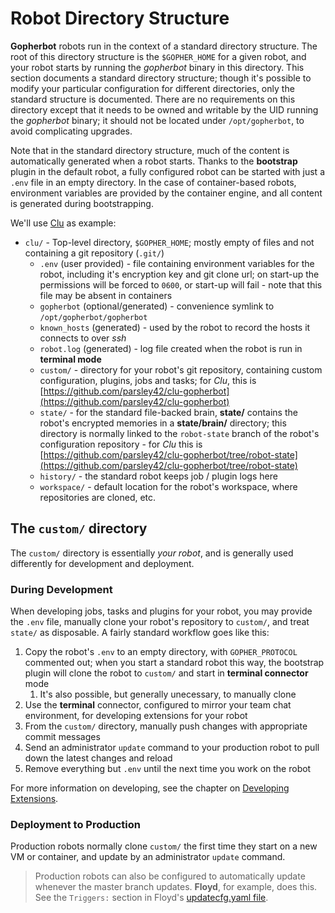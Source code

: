 # Robot Directory Structure

**Gopherbot** robots run in the context of a standard directory structure. The root of this directory structure is the `$GOPHER_HOME` for a given robot, and your robot starts by running the *gopherbot* binary in this directory. This section documents a standard directory structure; though it's possible to modify your particular configuration for different directories, only the standard structure is documented. There are no requirements on this directory except that it needs to be owned and writable by the UID running the *gopherbot* binary; it should not be located under `/opt/gopherbot`, to avoid complicating upgrades.

Note that in the standard directory structure, much of the content is automatically generated when a robot starts. Thanks to the **bootstrap** plugin in the default robot, a fully configured robot can be started with just a `.env` file in an empty directory. In the case of container-based robots, environment variables are provided by the container engine, and all content is generated during bootstrapping.

We'll use [Clu](https://github.com/parsley42/clu-gopherbot) as example:

* `clu/` - Top-level directory, `$GOPHER_HOME`; mostly empty of files and not containing a git repository (`.git/`)
    * `.env` (user provided) - file containing environment variables for the robot, including it's encryption key and git clone url; on start-up the permissions will be forced to `0600`, or start-up will fail - note that this file may be absent in containers
    * `gopherbot` (optional/generated) - convenience symlink to `/opt/gopherbot/gopherbot`
    * `known_hosts` (generated) - used by the robot to record the hosts it connects to over *ssh*
    * `robot.log` (generated) - log file created when the robot is run in **terminal mode**
    * `custom/` - directory for your robot's git repository, containing custom configuration, plugins, jobs and tasks; for *Clu*, this is [https://github.com/parsley42/clu-gopherbot](https://github.com/parsley42/clu-gopherbot)
    * `state/` - for the standard file-backed brain, **state/** contains the robot's encrypted memories in a **state/brain/** directory; this directory is normally linked to the `robot-state` branch of the robot's configuration repository - for *Clu* this is [https://github.com/parsley42/clu-gopherbot/tree/robot-state](https://github.com/parsley42/clu-gopherbot/tree/robot-state)
    * `history/` - the standard robot keeps job / plugin logs here
    * `workspace/` - default location for the robot's workspace, where repositories are cloned, etc.

## The `custom/` directory

The `custom/` directory is essentially *your robot*, and is generally used differently for development and deployment.

### During Development

When developing jobs, tasks and plugins for your robot, you may provide the `.env` file, manually clone your robot's repository to `custom/`, and treat `state/` as disposable. A fairly standard workflow goes like this:
1. Copy the robot's `.env` to an empty directory, with `GOPHER_PROTOCOL` commented out; when you start a standard robot this way, the bootstrap plugin will clone the robot to `custom/` and start in **terminal connector** mode
   1. It's also possible, but generally unecessary, to manually clone
1. Use the **terminal** connector, configured to mirror your team chat environment, for developing extensions for your robot
1. From the `custom/` directory, manually push changes with appropriate commit messages
1. Send an administrator `update` command to your production robot to pull down the latest changes and reload
1. Remove everything but `.env` until the next time you work on the robot

For more information on developing, see the chapter on [Developing Extensions](../botprogramming.md).

### Deployment to Production

Production robots normally clone `custom/` the first time they start on a new VM or container, and update by an administrator `update` command.

> Production robots can also be configured to automatically update whenever the master branch updates. **Floyd**, for example, does this. See the `Triggers:` section in Floyd's [updatecfg.yaml file](https://github.com/parsley42/floyd-gopherbot/blob/master/conf/jobs/updatecfg.yaml).